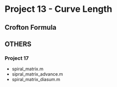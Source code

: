 # Project 13 - Curve Length
## Crofton Formula

## OTHERS
### Project 17
* spiral_matrix.m
* sipral_matrix_advance.m
* spiral_matrix_diasum.m

